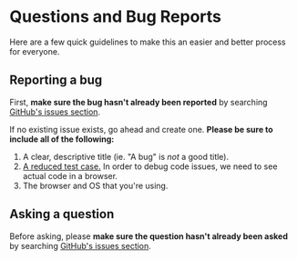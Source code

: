 # Questions and Bug Reports

Here are a few quick guidelines to make this an easier and better process for everyone.



## Reporting a bug

First, **make sure the bug hasn't already been reported** by searching [GitHub's issues section](https://github.com/mashery/sparrow/issues).

If no existing issue exists, go ahead and create one. **Please be sure to include all of the following:**

1. A clear, descriptive title (ie. "A bug" is *not* a good title).
2. [A reduced test case.](https://css-tricks.com/reduced-test-cases/) In order to debug code issues, we need to see actual code in a browser.
3. The browser and OS that you're using.



## Asking a question

Before asking, please **make sure the question hasn't already been asked** by searching [GitHub's issues section](https://github.com/mashery/sparrow/issues).